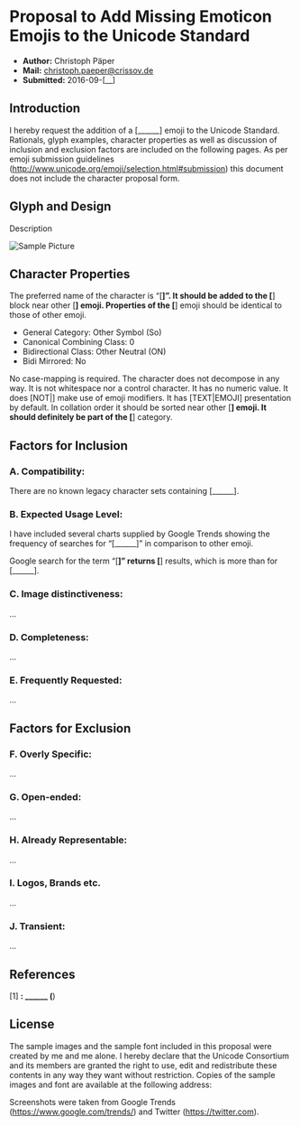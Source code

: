 Proposal to Add Missing Emoticon Emojis to the Unicode Standard
======================================================

- **Author:** Christoph Päper
- **Mail:** christoph.paeper@crissov.de
- **Submitted:** 2016-09-[__]

Introduction
------------

I hereby request the addition of a [______] emoji to the Unicode Standard. Rationals, glyph examples, character properties as well as discussion of inclusion and exclusion factors are included on the following pages.
As per emoji submission guidelines (http://www.unicode.org/emoji/selection.html#submission) this document does not include the character proposal form.

Glyph and Design
----------------

Description

![Sample Picture](.png)

Character Properties
--------------------

The preferred name of the character is “[______]”. It should be added to the [______] block near other [______] emoji. Properties of the [______] emoji should be identical to those of other emoji.

* General Category: Other Symbol (So)
* Canonical Combining Class: 0
* Bidirectional Class: Other Neutral (ON)
* Bidi Mirrored: No

No case-mapping is required. The character does not decompose in any way. It is not whitespace nor a control character. It has no numeric value. It does [NOT|] make use of emoji modifiers. It has [TEXT|EMOJI] presentation by default. In collation order it should be sorted near other [______] emoji. It should definitely be part of the [______] category.

Factors for Inclusion
---------------------

### A. Compatibility:

There are no known legacy character sets containing [______].

### B. Expected Usage Level: 

I have included several charts supplied by Google Trends showing the frequency of searches for “[______]” in comparison to other emoji. 

Google search for the term “[______]” returns [______] results, which is more than for [______].

### C. Image distinctiveness: 

...

### D. Completeness:

...

### E. Frequently Requested:

...

Factors for Exclusion
---------------------

### F. Overly Specific:

...

### G. Open-ended:

...

### H. Already Representable:

...

### I. Logos, Brands etc.

...

### J. Transient:

...

References
----------

[1] ______: ______ (______)

License
-------

The sample images and the sample font included in this proposal were created by me and me alone. I hereby declare that the Unicode Consortium and its members are granted the right to use, edit and redistribute these contents in any way they want without restriction.
Copies of the sample images and font are available at the following address:

Screenshots were taken from Google Trends (https://www.google.com/trends/) and Twitter (https://twitter.com).
